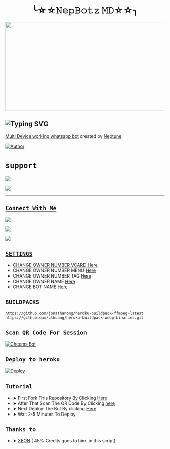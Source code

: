 

<h1 align="center">╰☆☆𝙽𝚎𝚙𝙱𝚘𝚝𝚣 𝙼𝙳☆☆╮<br></h1>
<p align="center">
<img src="https://telegra.ph/file/a89b4f8ac375a17ae0139.jpg"  width="540" height="280" />
</p>

 ## ![Typing SVG](https://readme-typing-svg.herokuapp.com?font=Rockstar-ExtraBold&color=5DE23C&lines=NepBotz+Multi+device+Whatsapp+Bot;Created+By+Neptune;Don't+forget+to+give+a+star)
 
 [ Multi Device working whatsapp bot](https://github.com/Nep-28/Nepbotz-MD) created by [Neptune](github.com/nep-28)

 <a href="https://github.com/nep-28"><img title="Author" src="https://img.shields.io/badge/Author-neptune-blue.svg?color=54aeff&style=for-the-badge&logo=github" /></a>

# ```support```

<a href="sorry.no.video"><img src="https://img.shields.io/badge/Tutorial-Video-ff0000?style=for-the-badge&logo=youtube&logoColor=ff000000&link=https://www.youtube.com/c/BOTINDO" />
 
 <a href="https://chat.whatsapp.com/BxX8PJpOv7iCsqob9CzWQ3"><img src="https://img.shields.io/badge/Join Support Group-25D366?style=for-the-badge&logo=whatsapp&logoColor=white" /><br>



------

## ```Connect With Me```
<a href="https://wa.me/94702476028"><img src="https://img.shields.io/badge/Contact Neptune-25D366?style=for-the-badge&logo=whatsapp&logoColor=white" />
 
<a href="https://chat.whatsapp.com/Gi47BN7YM30321sUIa7mtT"><img src="https://img.shields.io/badge/Join Public Group-25D366?style=for-the-badge&logo=whatsapp&logoColor=white" />
 
<a href="https://youtube.com/channel/UCBn2CvFNAGY8Z2z4h_mjekA"><img src="https://img.shields.io/badge/Subscribe Neptune-ff0000?style=for-the-badge&logo=youtube&logoColor=ff000000&link=https://youtube.com/channel/UCBn2CvFNAGY8Z2z4h_mjekA" /><br>

## ```SETTINGS```

- CHANGE OWNER NUMBER VCARD [Here](https://github.com/DGXeon/CheemsBot-MD4/blob/master/settings.js#L58)
- CHANGE OWNER NUMBER MENU [Here](https://github.com/DGXeon/CheemsBot-MD4/blob/master/settings.js#L65)
- CHANGE OWNER NUMBER TAG [Here](https://github.com/DGXeon/CheemsBot-MD4/blob/master/settings.js#L66)
- CHANGE OWNER NAME [Here](https://github.com/DGXeon/CheemsBot-MD4/blob/master/settings.js#L59)
- CHANGE BOT NAME [Here](https://github.com/DGXeon/CheemsBot-MD4/blob/master/settings.js#L67)

## ```BUILDPACKS```

```
https://github.com/jonathanong/heroku-buildpack-ffmpeg-latest
https://github.com/clhuang/heroku-buildpack-webp-binaries.git
```
 
 ## ```Scan QR Code For Session```

[![Cheems Bot](https://repl.it/badge/github/quiec/whatsasena)](https://replit.com/@SahasRandil/NepBotz-Multi-Device-Qr-Code-Generator?output%20only=1&lite=1#index.js)
 
 ## ```Deploy to heroku```
 
[![Deploy](https://www.herokucdn.com/deploy/button.svg)](https://heroku.com/deploy?template=https://github.com/nep-28/Nepbotz-Md)

## ```Tutorial```
- ➤ First Fork This Repository By Clicking [Here](https://github.com/Nep-28/NepBotz-MD/fork)
- ➤ After That Scan The QR Code By Clicking [here](https://replit.com/@SahasRandil/NepBotz-Multi-Device-Qr-Code-Generator?output%20only=1&lite=1#index.js)
- ➤ Next Deploy The Bot By clicking [Here](https://heroku.com/deploy)
- ➤ Wait 2-5 Minutes To Deploy

## ```Thanks to```

- ➤ [XEON](https://github.com/DGXeon) ( 45% Credits goes to him ,in this script)


